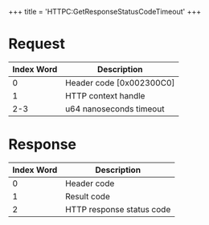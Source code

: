 +++
title = 'HTTPC:GetResponseStatusCodeTimeout'
+++

# Request

| Index Word | Description                |
|------------|----------------------------|
| 0          | Header code \[0x002300C0\] |
| 1          | HTTP context handle        |
| 2-3        | u64 nanoseconds timeout    |

# Response

| Index Word | Description               |
|------------|---------------------------|
| 0          | Header code               |
| 1          | Result code               |
| 2          | HTTP response status code |